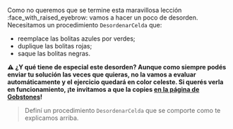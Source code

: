 Como no queremos que se termine esta maravillosa lección :face_with_raised_eyebrow: vamos a hacer un poco de desorden. Necesitamos un procedimiento `DesordenarCelda` que:

* reemplace las bolitas azules por verdes;
* duplique las bolitas rojas;
* saque las bolitas negras.

**:warning: ¿Y qué tiene de especial este desorden?  Aunque como siempre podés enviar tu solución las veces que quieras, no la vamos a evaluar automáticamente y el ejercicio quedará en color celeste. Si querés verla en funcionamiento, ¡te invitamos a que la copies  [en la página de Gobstones](https://gobstones.github.io/gobstones-sr/)!**

> Definí un procedimiento `DesordenarCelda` que se comporte como te explicamos arriba.

<style>
  .notify-problem-box {
    display: none;
  }
  .submission-results h4::after {
    content: "Tu solución quedó registrada, ¡podés continuar con los siguientes ejercicios!";
    font-weight: lighter;
  }
  .submission-results h4 strong {
    visibility: hidden;
    position: relative;
    display: block;
    margin-bottom: 15px;
  }
  .submission-results h4 strong::after { 
    content: "¡Gracias por enviar tu solución!";
    visibility: visible;
    position: absolute;
    top: 0;
    left: 0;
  }
</style>